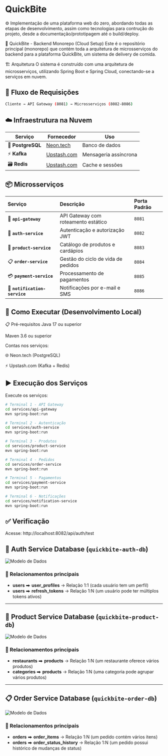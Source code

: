 # QuickBite

⚙️ Implementação de uma plataforma web do zero, abordando todas as etapas de desenvolvimento, assim como tecnologias para contrução do projeto, desde a documentação/prototipagem até o build/deploy.

🍔 QuickBite - Backend Monorepo (Cloud Setup)
Este é o repositório principal (monorepo) que contém toda a arquitetura de microsserviços do backend para a plataforma QuickBite, um sistema de delivery de comida.

🏗️ Arquitetura
O sistema é construído com uma arquitetura de microsserviços, utilizando Spring Boot e Spring Cloud, conectando-se a serviços em nuvem.

## 🔄 Fluxo de Requisições

```bash
Cliente → API Gateway (8081) → Microsserviços (8082-8086)
```

## ☁️ Infraestrutura na Nuvem

| Serviço       | Fornecedor   | Uso                  |
|---------------|--------------|----------------------|
| 🐘 **PostgreSQL** | [Neon.tech](https://neon.tech/) | Banco de dados |
| ⚡ **Kafka**      | [Upstash.com](https://upstash.com/) | Mensageria assíncrona |
| 🗃️ **Redis**     | [Upstash.com](https://upstash.com/) | Cache e sessões      |

## 📦 Microsserviços

| Serviço | Descrição | Porta Padrão |
| :--- | :--- | :--- |
| 🚪 **`api-gateway`** | 	API Gateway com roteamento estático | `8081` |
| 🔐 **`auth-service`** | Autenticação e autorização JWT | `8082` |
| 🍕 **`product-service`** | Catálogo de produtos e cardápios | `8083` |
| 📋 **`order-service`** | Gestão do ciclo de vida de pedidos | `8084` |
| 💳 **`payment-service`** | Processamento de pagamentos | `8085` |
| 📧 **`notification-service`** | Notificações por e-mail e SMS | `8086` |


## 🚀 Como Executar (Desenvolvimento Local)
📋 Pré-requisitos
Java 17 ou superior

Maven 3.6 ou superior

Contas nos serviços:

🌐 Neon.tech (PostgreSQL)

⚡ Upstash.com (Kafka + Redis)

## ▶️ Execução dos Serviços
Execute os serviços:

```bash
# Terminal 1 - API Gateway
cd services/api-gateway
mvn spring-boot:run

# Terminal 2 - Autenticação
cd services/auth-service
mvn spring-boot:run

# Terminal 3 - Produtos
cd services/product-service
mvn spring-boot:run

# Terminal 4 - Pedidos
cd services/order-service
mvn spring-boot:run

# Terminal 5 - Pagamentos
cd services/payment-service
mvn spring-boot:run

# Terminal 6 - Notificações
cd services/notification-service
mvn spring-boot:run
```

## ✅ Verificação

Acesse: http://localhost:8082/api/auth/test

## 🔐 Auth Service Database (`quickbite-auth-db`)

![Modelo de Dados](./images/auth.png)


### 🔗 Relacionamentos principais
- **users** ⮕ **user_profiles** → Relação 1:1 (cada usuário tem um perfil)  
- **users** ⮕ **refresh_tokens** → Relação 1:N (um usuário pode ter múltiplos tokens ativos)  

---

## 🍕 Product Service Database (`quickbite-product-db`)

![Modelo de Dados](./images/product.png)


### 🔗 Relacionamentos principais
- **restaurants** ⮕ **products** → Relação 1:N (um restaurante oferece vários produtos)  
- **categories** ⮕ **products** → Relação 1:N (uma categoria pode agrupar vários produtos)  

---

## 📋 Order Service Database (`quickbite-order-db`)

![Modelo de Dados](./images/order.png)

### 🔗 Relacionamentos principais
- **orders** ⮕ **order_items** → Relação 1:N (um pedido contém vários itens)  
- **orders** ⮕ **order_status_history** → Relação 1:N (um pedido possui histórico de mudanças de status)  



